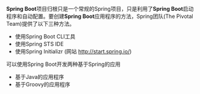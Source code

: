**Spring Boot**项目归根只是一个常规的Spring项目，只是利用了**Spring Boot**启动程序和自动配置。要创建**Spring Boot**应用程序的方法，Spring团队(The Pivotal Team)提供了以下三种方法。

- 使用Spring Boot CLI工具
- 使用Spring STS IDE
- 使用Spring Initializr (网站 <http://start.spring.io/>)

可以使用Spring Boot开发两种基于Spring的应用

- 基于Java的应用程序
- 基于Groovy的应用程序

